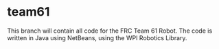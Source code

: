 team61
======

This branch will contain all code for the FRC Team 61 Robot. The code is written in Java using NetBeans, 
using the WPI Robotics Library.
